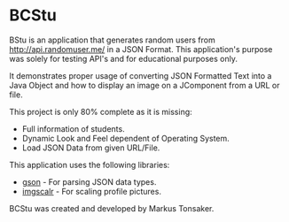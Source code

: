 # BCStu

BStu is an application that generates random users from <a href="http://randomuser.me/">http://api.randomuser.me/</a>
in a JSON Format.  This application's purpose was solely for testing API's and for educational purposes only.

It demonstrates proper usage of converting JSON Formatted Text into a Java Object and how to display an image on a JComponent from a URL or file.

This project is only 80% complete as it is missing:
<ul>
  <li>Full information of students.</li>
  <li>Dynamic Look and Feel dependent of Operating System.</li>
  <li>Load JSON Data from given URL/File.</li>
</ul>

This application uses the following libraries:
<ul>
  <li><a href="https://code.google.com/p/google-gson/">gson</a> - For parsing JSON data types.</li>
  <li><a href="http://www.thebuzzmedia.com/software/imgscalr-java-image-scaling-library/">imgscalr</a> - For scaling profile pictures.
</ul>

BCStu was created and developed by Markus Tonsaker.

